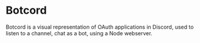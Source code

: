# Botcord
Botcord is a visual representation of OAuth applications in Discord, used to listen to a channel, chat as a bot, using a Node webserver.
